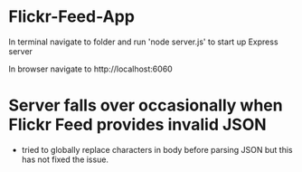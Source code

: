 # Flickr-Feed-App

In terminal navigate to folder and run 'node server.js' to start up Express server

In browser navigate to http://localhost:6060

# Server falls over occasionally when Flickr Feed provides invalid JSON
- tried to globally replace characters in body before parsing JSON but this has not fixed the issue.
